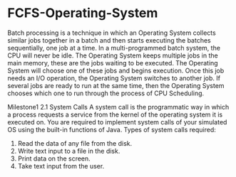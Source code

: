 # FCFS-Operating-System
Batch processing is a technique in which an Operating System collects similar jobs together in a batch and then starts executing the batches sequentially, one job at a time. In a multi-programmed batch system, the CPU will never be idle. The Operating System keeps multiple jobs in the main memory, these are the jobs waiting to be executed. The Operating System will choose one of these jobs and begins execution. Once this job needs an I/O operation, the Operating System switches to another job. If several jobs are ready to run at the same time, then the Operating System chooses which one to run through the process of CPU Scheduling.

Milestone1
2.1 System Calls
A system call is the programmatic way in which a process requests a service from
the kernel of the operating system it is executed on. You are required to implement
system calls of your simulated OS using the built-in functions of Java.
Types of system calls required:
1. Read the data of any file from the disk.
2. Write text input to a file in the disk.
3. Print data on the screen.
4. Take text input from the user.
